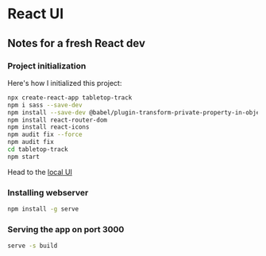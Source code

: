 # React UI

## Notes for a fresh React dev
### Project initialization
Here's how I initialized this project:
```bash
npx create-react-app tabletop-track
npm i sass --save-dev
npm install --save-dev @babel/plugin-transform-private-property-in-object
npm install react-router-dom
npm install react-icons
npm audit fix --force
npm audit fix
cd tabletop-track
npm start
```
Head to the [local UI](http://localhost:3000/)

### Installing webserver
```bash
npm install -g serve
```

### Serving the app on port 3000
```bash
serve -s build
```


